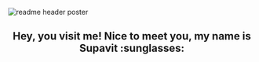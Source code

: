 ![readme header poster](https://github.com/user-attachments/assets/4c38d3d6-b41a-4e22-b173-f5e20605ee96)

<h2 align="center">Hey, you visit me! Nice to meet you, my name is Supavit :sunglasses: </h2>
